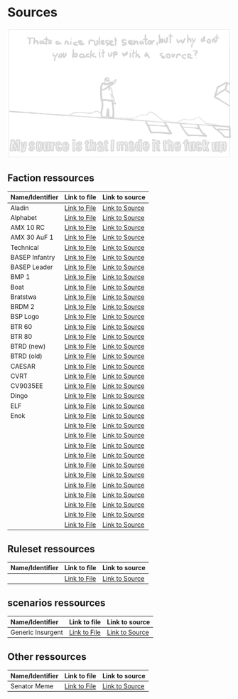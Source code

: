 # Sources

![i made it the fuck up](/ruleset/ressources/senator.excalidraw.png)

## Faction ressources

| Name/Identifier | Link to file | Link to source |
| :--- | :--- | :--- |
| Aladin | [Link to File](../factions/ressources/generic-insurgent.excalidraw.png) | [Link to Source](https://de.pinterest.com/pin/73816881388789176/) |
| Alphabet | [Link to File](../factions/ressources/generic-insurgent.excalidraw.png) | [Link to Source](https://de.pinterest.com/pin/73816881388789176/) |
| AMX 10 RC | [Link to File](../factions/ressources/generic-insurgent.excalidraw.png) | [Link to Source](https://de.pinterest.com/pin/73816881388789176/) |
| AMX 30 AuF 1 | [Link to File](../factions/ressources/generic-insurgent.excalidraw.png) | [Link to Source](https://de.pinterest.com/pin/73816881388789176/) |
| Technical | [Link to File](../factions/ressources/generic-insurgent.excalidraw.png) | [Link to Source](https://de.pinterest.com/pin/73816881388789176/) |
| BASEP Infantry | [Link to File](../factions/ressources/generic-insurgent.excalidraw.png) | [Link to Source](https://de.pinterest.com/pin/73816881388789176/) |
| BASEP Leader | [Link to File](../factions/ressources/generic-insurgent.excalidraw.png) | [Link to Source](https://de.pinterest.com/pin/73816881388789176/) |
| BMP 1 | [Link to File](../factions/ressources/generic-insurgent.excalidraw.png) | [Link to Source](https://de.pinterest.com/pin/73816881388789176/) |
| Boat | [Link to File](../factions/ressources/generic-insurgent.excalidraw.png) | [Link to Source](https://de.pinterest.com/pin/73816881388789176/) |
| Bratstwa | [Link to File](../factions/ressources/generic-insurgent.excalidraw.png) | [Link to Source](https://de.pinterest.com/pin/73816881388789176/) |
| BRDM 2 | [Link to File](../factions/ressources/generic-insurgent.excalidraw.png) | [Link to Source](https://de.pinterest.com/pin/73816881388789176/) |
| BSP Logo | [Link to File](../factions/ressources/generic-insurgent.excalidraw.png) | [Link to Source](https://de.pinterest.com/pin/73816881388789176/) |
| BTR 60 | [Link to File](../factions/ressources/generic-insurgent.excalidraw.png) | [Link to Source](https://de.pinterest.com/pin/73816881388789176/) |
| BTR 80 | [Link to File](../factions/ressources/generic-insurgent.excalidraw.png) | [Link to Source](https://de.pinterest.com/pin/73816881388789176/) |
| BTRD (new) | [Link to File](../factions/ressources/generic-insurgent.excalidraw.png) | [Link to Source](https://de.pinterest.com/pin/73816881388789176/) |
| BTRD (old) | [Link to File](../factions/ressources/generic-insurgent.excalidraw.png) | [Link to Source](https://de.pinterest.com/pin/73816881388789176/) |
| CAESAR | [Link to File](../factions/ressources/generic-insurgent.excalidraw.png) | [Link to Source](https://de.pinterest.com/pin/73816881388789176/) |
| CVRT | [Link to File](../factions/ressources/generic-insurgent.excalidraw.png) | [Link to Source](https://de.pinterest.com/pin/73816881388789176/) |
| CV9035EE | [Link to File](../factions/ressources/generic-insurgent.excalidraw.png) | [Link to Source](https://de.pinterest.com/pin/73816881388789176/) |
| Dingo | [Link to File](../factions/ressources/generic-insurgent.excalidraw.png) | [Link to Source](https://de.pinterest.com/pin/73816881388789176/) |
| ELF | [Link to File](../factions/ressources/generic-insurgent.excalidraw.png) | [Link to Source](https://de.pinterest.com/pin/73816881388789176/) |
| Enok | [Link to File](../factions/ressources/generic-insurgent.excalidraw.png) | [Link to Source](https://de.pinterest.com/pin/73816881388789176/) |
|  | [Link to File](../factions/ressources/generic-insurgent.excalidraw.png) | [Link to Source](https://de.pinterest.com/pin/73816881388789176/) |
|  | [Link to File](../factions/ressources/generic-insurgent.excalidraw.png) | [Link to Source](https://de.pinterest.com/pin/73816881388789176/) |
|  | [Link to File](../factions/ressources/generic-insurgent.excalidraw.png) | [Link to Source](https://de.pinterest.com/pin/73816881388789176/) |
|  | [Link to File](../factions/ressources/generic-insurgent.excalidraw.png) | [Link to Source](https://de.pinterest.com/pin/73816881388789176/) |
|  | [Link to File](../factions/ressources/generic-insurgent.excalidraw.png) | [Link to Source](https://de.pinterest.com/pin/73816881388789176/) |
|  | [Link to File](../factions/ressources/generic-insurgent.excalidraw.png) | [Link to Source](https://de.pinterest.com/pin/73816881388789176/) |
|  | [Link to File](../factions/ressources/generic-insurgent.excalidraw.png) | [Link to Source](https://de.pinterest.com/pin/73816881388789176/) |
|  | [Link to File](../factions/ressources/generic-insurgent.excalidraw.png) | [Link to Source](https://de.pinterest.com/pin/73816881388789176/) |
|  | [Link to File](../factions/ressources/generic-insurgent.excalidraw.png) | [Link to Source](https://de.pinterest.com/pin/73816881388789176/) |
|  | [Link to File](../factions/ressources/generic-insurgent.excalidraw.png) | [Link to Source](https://de.pinterest.com/pin/73816881388789176/) |
|  | [Link to File](../factions/ressources/generic-insurgent.excalidraw.png) | [Link to Source](https://de.pinterest.com/pin/73816881388789176/) |

## Ruleset ressources

| Name/Identifier | Link to file | Link to source |
| :--- | :--- | :--- |
| | [Link to File]() | [Link to Source]() |

## scenarios ressources

| Name/Identifier | Link to file | Link to source |
| :--- | :--- | :--- |
| Generic Insurgent | [Link to File]() | [Link to Source]() |

## Other ressources

| Name/Identifier | Link to file | Link to source |
| :--- | :--- | :--- |
| Senator Meme | [Link to File](../ruleset/ressources/senator.excalidraw.png) | [Link to Source](https://tenor.com/view/metal-gear-rising-metal-gear-rising-revengeance-senator-armstrong-revengeance-i-made-it-the-fuck-up-gif-25029602/) |

